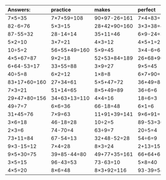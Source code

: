 | Answers: | practice | makes | perfect | ! |
| :--- | :--- | :--- | :--- | :--- |
| 7×5=35 | 7×7+59=108 | 90+97-26=161 | 7×4+83=111 | 92-71=21 | 
| 82-6=76 | 5×3=15 | 28+42+90=160 | 3×3+38=47 | 6×3=18 | 
| 87-55=32 | 28-14=14 | 35+11=46 | 6×9-24=30 | 2×7=14 | 
| 5×2=10 | 3×7=21 | 4×3=12 | 4×5+1=21 | 6×6+66=102 | 
| 10÷5=2 | 56+55+49=160 | 5×9=45 | 3×4-6=6 | 7×8=56 | 
| 4×5+67=87 | 9×2=18 | 52+53+84=189 | 26+68+90=184 | 8×5=40 | 
| 6+64-53=17 | 33+55=88 | 3×9=27 | 9×5=45 | 5×3-9=6 | 
| 40÷5=8 | 6×2=12 | 1×8=8 | 6×7+90=132 | 4×5-7=13 | 
| 83+17+60=160 | 27+34=61 | 5×5+47=72 | 36+49=85 | 30+1+80=111 | 
| 7×3=21 | 51+14=65 | 8×5+49=89 | 36÷6=6 | 5×6=30 | 
| 29+47+80=156 | 34+63+13=110 | 4×4=16 | 18÷6=3 | 7×2-14=0 | 
| 49÷7=7 | 6×6=36 | 66-18=48 | 6×1=6 | 65+65-74=56 | 
| 31+45=76 | 7×9=63 | 11+91+39=141 | 9×6+91=145 | 96-84=12 | 
| 3×6=18 | 46-18=28 | 10÷2=5 | 89-53=36 | 6×7=42 | 
| 2×3=6 | 74-70=4 | 63÷9=7 | 20÷5=4 | 14÷7=2 | 
| 73+11=84 | 67-54=13 | 32+48-52=28 | 54÷6=9 | 96-93=3 | 
| 9×3-15=12 | 7×4=28 | 8×3=24 | 2+13=15 | 56-44=12 | 
| 9×5+30=75 | 39+85-44=80 | 49+77+35=161 | 66+64+6=136 | 2×4=8 | 
| 3×5=15 | 96-43=53 | 73-63=10 | 5×8=40 | 48-17=31 | 
| 4×5=20 | 8×6=48 | 8×3+92=116 | 93-39=54 | 27+66=93 | 
